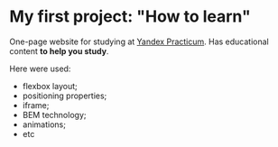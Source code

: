 # My first project: "How to learn"

One-page website for studying at [Yandex Practicum](https://practicum.yandex.ru/).
Has educational content **to help you study**.

Here were used:
* flexbox layout;
* positioning properties;
* iframe;
* BEM technology;
* animations;
* etc
